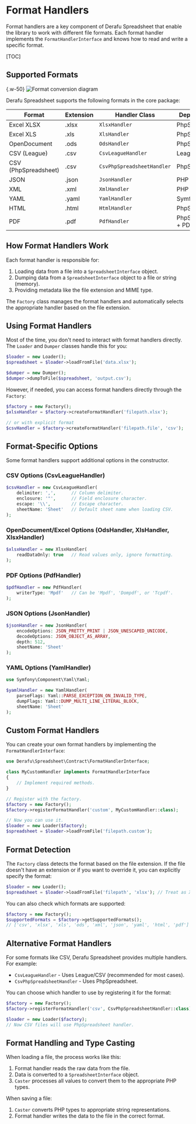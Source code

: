 # Format Handlers

Format handlers are a key component of Derafu Spreadsheet that enable the library to work with different file formats. Each format handler implements the `FormatHandlerInterface` and knows how to read and write a specific format.

[TOC]

## Supported Formats

{.w-50}
![Format conversion diagram](/img/derafu-spreadsheet-format-conversion-diagram.svg)

Derafu Spreadsheet supports the following formats in the core package:

| Format               | Extension | Handler Class              | Dependencies                  |
|----------------------|-----------|----------------------------|-------------------------------|
| Excel XLSX           | .xlsx     | `XlsxHandler`              | PhpSpreadsheet                |
| Excel XLS            | .xls      | `XlsHandler`               | PhpSpreadsheet                |
| OpenDocument         | .ods      | `OdsHandler`               | PhpSpreadsheet                |
| CSV (League)         | .csv      | `CsvLeagueHandler`         | League/CSV                    |
| CSV (PhpSpreadsheet) | .csv      | `CsvPhpSpreadsheetHandler` | PhpSpreadsheet                |
| JSON                 | .json     | `JsonHandler`              | PHP built-in                  |
| XML                  | .xml      | `XmlHandler`               | PHP built-in                  |
| YAML                 | .yaml     | `YamlHandler`              | Symfony/Yaml                  |
| HTML                 | .html     | `HtmlHandler`              | PhpSpreadsheet                |
| PDF                  | .pdf      | `PdfHandler`               | PhpSpreadsheet + PDF renderer |

## How Format Handlers Work

Each format handler is responsible for:

1. Loading data from a file into a `SpreadsheetInterface` object.
2. Dumping data from a `SpreadsheetInterface` object to a file or string (memory).
3. Providing metadata like the file extension and MIME type.

The `Factory` class manages the format handlers and automatically selects the appropriate handler based on the file extension.

## Using Format Handlers

Most of the time, you don't need to interact with format handlers directly. The `Loader` and `Dumper` classes handle this for you:

```php
$loader = new Loader();
$spreadsheet = $loader->loadFromFile('data.xlsx');

$dumper = new Dumper();
$dumper->dumpToFile($spreadsheet, 'output.csv');
```

However, if needed, you can access format handlers directly through the `Factory`:

```php
$factory = new Factory();
$xlsxHandler = $factory->createFormatHandler('filepath.xlsx');

// or with explicit format
$csvHandler = $factory->createFormatHandler('filepath.file', 'csv');
```

## Format-Specific Options

Some format handlers support additional options in the constructor.

### CSV Options (CsvLeagueHandler)

```php
$csvHandler = new CsvLeagueHandler(
    delimiter: ',',      // Column delimiter.
    enclosure: '"',      // Field enclosure character.
    escape: '\\',        // Escape character.
    sheetName: 'Sheet'   // Default sheet name when loading CSV.
);
```

### OpenDocument/Excel Options (OdsHandler, XlsHandler, XlsxHandler)

```php
$xlsxHandler = new XlsxHandler(
    readDataOnly: true   // Read values only, ignore formatting.
);
```

### PDF Options (PdfHandler)

```php
$pdfHandler = new PdfHandler(
    writerType: 'Mpdf'   // Can be 'Mpdf', 'Dompdf', or 'Tcpdf'.
);
```

### JSON Options (JsonHandler)

```php
$jsonHandler = new JsonHandler(
    encodeOptions: JSON_PRETTY_PRINT | JSON_UNESCAPED_UNICODE,
    decodeOptions: JSON_OBJECT_AS_ARRAY,
    depth: 512,
    sheetName: 'Sheet'
);
```

### YAML Options (YamlHandler)

```php
use Symfony\Component\Yaml\Yaml;

$yamlHandler = new YamlHandler(
    parseFlags: Yaml::PARSE_EXCEPTION_ON_INVALID_TYPE,
    dumpFlags: Yaml::DUMP_MULTI_LINE_LITERAL_BLOCK,
    sheetName: 'Sheet'
);
```

## Custom Format Handlers

You can create your own format handlers by implementing the `FormatHandlerInterface`:

```php
use Derafu\Spreadsheet\Contract\FormatHandlerInterface;

class MyCustomHandler implements FormatHandlerInterface
{
    // Implement required methods.
}

// Register with the factory.
$factory = new Factory();
$factory->registerFormatHandler('custom', MyCustomHandler::class);

// Now you can use it.
$loader = new Loader($factory);
$spreadsheet = $loader->loadFromFile('filepath.custom');
```

## Format Detection

The `Factory` class detects the format based on the file extension. If the file doesn't have an extension or if you want to override it, you can explicitly specify the format:

```php
$loader = new Loader();
$spreadsheet = $loader->loadFromFile('filepath', 'xlsx'); // Treat as XLSX.
```

You can also check which formats are supported:

```php
$factory = new Factory();
$supportedFormats = $factory->getSupportedFormats();
// ['csv', 'xlsx', 'xls', 'ods', 'xml', 'json', 'yaml', 'html', 'pdf']
```

## Alternative Format Handlers

For some formats like CSV, Derafu Spreadsheet provides multiple handlers. For example:

- `CsvLeagueHandler` - Uses League/CSV (recommended for most cases).
- `CsvPhpSpreadsheetHandler` - Uses PhpSpreadsheet.

You can choose which handler to use by registering it for the format:

```php
$factory = new Factory();
$factory->registerFormatHandler('csv', CsvPhpSpreadsheetHandler::class);

$loader = new Loader($factory);
// Now CSV files will use PhpSpreadsheet handler.
```

## Format Handling and Type Casting

When loading a file, the process works like this:

1. Format handler reads the raw data from the file.
2. Data is converted to a `SpreadsheetInterface` object.
3. `Caster` processes all values to convert them to the appropriate PHP types.

When saving a file:

1. `Caster` converts PHP types to appropriate string representations.
2. Format handler writes the data to the file in the correct format.
